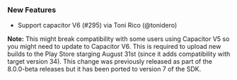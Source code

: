 ### New Features
* Support capacitor V6 (#295) via Toni Rico (@tonidero)

**Note:** This might break compatibility with some users using Capacitor V5 so you might need to update to Capacitor V6. This is required to upload new builds to the Play Store starging August 31st (since it adds compatibility with target version 34). This change was previously released as part of the 8.0.0-beta releases but it has been ported to version 7 of the SDK. 

